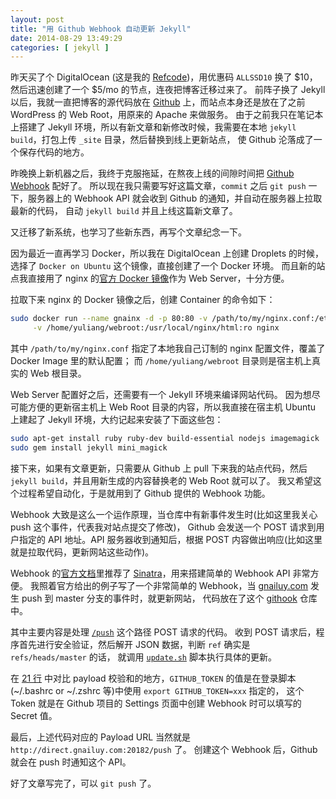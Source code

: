 ```yaml
--- 
layout: post
title: "用 Github Webhook 自动更新 Jekyll"
date: 2014-08-29 13:49:29
categories: [ jekyll ]
---
```


昨天买了个 DigitalOcean (这是我的 [Refcode][refcode])，用优惠码 `ALLSSD10` 换了 $10，然后迅速创建了一个 $5/mo 的节点，连夜把博客迁移过来了。
前阵子换了 Jekyll 以后，我就一直把博客的源代码放在 [Github][gnailuy-com-git] 上，而站点本身还是放在了之前 WordPress 的 Web Root，用原来的 Apache 来做服务。
由于之前我只在笔记本上搭建了 Jekyll 环境，所以有新文章和新修改时候，我需要在本地 `jekyll build`，打包上传 `_site` 目录，然后替换到线上更新站点，
使 Github 沦落成了一个保存代码的地方。

<!-- more -->

昨晚换上新机器之后，我终于克服拖延，在熬夜上线的间隙时间把 [Github Webhook][webhook] 配好了。
所以现在我只需要写好这篇文章，`commit` 之后 `git push` 一下，服务器上的 Webhook API 就会收到 Github 的通知，并自动在服务器上拉取最新的代码，
自动 `jekyll build` 并且上线这篇新文章了。

又迁移了新系统，也学习了些新东西，再写个文章纪念一下。

因为最近一直再学习 Docker，所以我在 DigitalOcean 上创建 Droplets 的时候，选择了 `Docker on Ubuntu` 这个镜像，直接创建了一个 Docker 环境。
而且新的站点我直接用了 nginx 的[官方 Docker 镜像][official-nginx]作为 Web Server，十分方便。

拉取下来 nginx 的 Docker 镜像之后，创建 Container 的命令如下：

``` bash
sudo docker run --name gnainx -d -p 80:80 -v /path/to/my/nginx.conf:/etc/nginx.conf \
     -v /home/yuliang/webroot:/usr/local/nginx/html:ro nginx
```

其中 `/path/to/my/nginx.conf` 指定了本地我自己订制的 nginx 配置文件，覆盖了 Docker Image 里的默认配置；
而 `/home/yuliang/webroot` 目录则是宿主机上真实的 Web 根目录。

Web Server 配置好之后，还需要有一个 Jekyll 环境来编译网站代码。
因为想尽可能方便的更新宿主机上 Web Root 目录的内容，所以我直接在宿主机 Ubuntu 上建起了 Jekyll 环境，大约记起来安装了下面这些包：

```bash
sudo apt-get install ruby ruby-dev build-essential nodejs imagemagick
sudo gem install jekyll mini_magick
```

接下来，如果有文章更新，只需要从 Github 上 pull 下来我的站点代码，然后 `jekyll build`，并且用新生成的内容替换老的 Web Root 就可以了。
我又希望这个过程希望自动化，于是就用到了 Github 提供的 Webhook 功能。

Webhook 大致是这么一个运作原理，当仓库中有新事件发生时(比如这里我关心 push 这个事件，代表我对站点提交了修改)，
Github 会发送一个 POST 请求到用户指定的 API 地址。API 服务器收到通知后，根据 POST 内容做出响应(比如这里就是拉取代码，更新网站这些动作)。

Webhook 的[官方文档][webhook]里推荐了 [Sinatra][sinatrarb]，用来搭建简单的 Webhook API 非常方便。
我照着官方给出的例子写了一个非常简单的 Webhook，当 [gnailuy.com][gnailuy-com-git] 发生 push 到 master 分支的事件时，就更新网站，
代码放在了这个 [githook][githook] 仓库中。

其中主要内容是处理 [`/push`][post-request] 这个路径 POST 请求的代码。
收到 POST 请求后，程序首先进行安全验证，然后解开 JSON 数据，判断 `ref` 确实是 `refs/heads/master` 的话，
就调用 [`update.sh`][update-script] 脚本执行具体的更新。

在 [21 行][line-21] 中对比 payload 校验和的地方，`GITHUB_TOKEN` 的值是在登录脚本(~/.bashrc or ~/.zshrc 等)中使用 `export GITHUB_TOKEN=xxx` 指定的，
这个 Token 就是在 Github 项目的 Settings 页面中创建 Webhook 时可以填写的 Secret 值。

最后，上述代码对应的 Payload URL 当然就是 `http://direct.gnailuy.com:20182/push` 了。
创建这个 Webhook 后，Github 就会在 push 时通知这个 API。

好了文章写完了，可以 `git push` 了。

[refcode]:          https://www.digitalocean.com/?refcode=e10b8abc5987
[gnailuy-com-git]:  https://github.com/gnailuy/gnailuy.com
[webhook]:          https://developer.github.com/webhooks/
[sinatrarb]:        http://www.sinatrarb.com/
[official-nginx]:   https://registry.hub.docker.com/_/nginx/
[githook]:          https://github.com/gnailuy/githook
[post-request]:     https://github.com/gnailuy/githook/blob/master/server.rb#L7
[update-script]:    https://github.com/gnailuy/githook/blob/master/update.sh
[line-21]:          https://github.com/gnailuy/githook/blob/master/server.rb#L21
